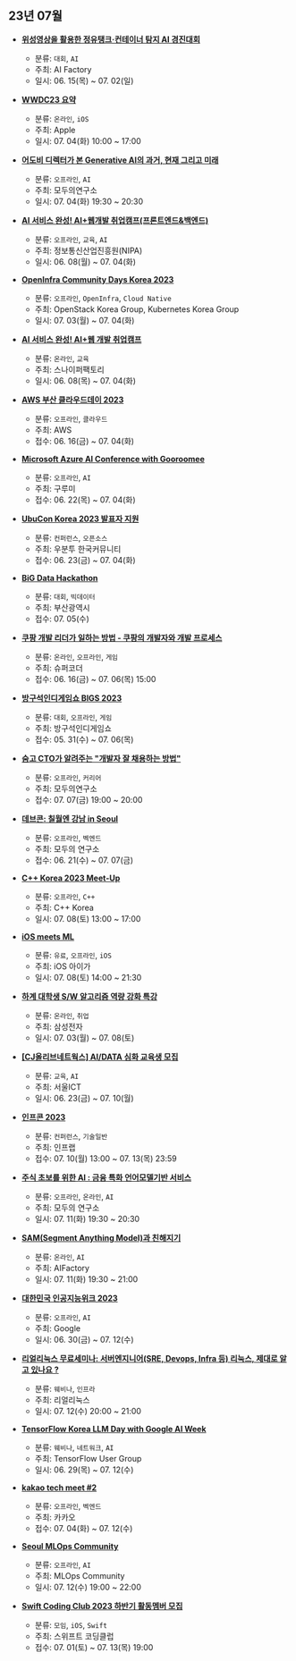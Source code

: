 ## 23년 07월
- __[위성영상을 활용한 정유탱크·컨테이너 탐지 AI 경진대회](https://aifactory.space/page/kari)__
  - 분류: `대회`, `AI`
  - 주최: AI Factory
  - 일시: 06. 15(목) ~ 07. 02(일)
  
- __[WWDC23 요약](https://developer.apple.com/kr/events/schedule)__
  - 분류: `온라인`, `iOS`
  - 주최: Apple
  - 일시: 07. 04(화) 10:00 ~ 17:00
- __[어도비 디렉터가 본 Generative AI의 과거, 현재 그리고 미래](https://festa.io/events/3686)__
  - 분류: `오프라인`, `AI`
  - 주최: 모두의연구소
  - 일시: 07. 04(화) 19:30 ~ 20:30
- __[AI 서비스 완성! AI+웹개발 취업캠프(프론트엔드&백엔드)](https://nipaaiswcamp2023.oopy.io/)__
  - 분류: `오프라인`, `교육`, `AI`
  - 주최: 정보통신산업진흥원(NIPA)
  - 일시: 06. 08(월) ~ 07. 04(화)
- __[OpenInfra Community Days Korea 2023](https://2023.openinfradays.kr/)__
  - 분류: `오프라인`, `OpenInfra`, `Cloud Native`
  - 주최: OpenStack Korea Group, Kubernetes Korea Group
  - 일시: 07. 03(월) ~ 07. 04(화)
- __[AI 서비스 완성! AI+웹 개발 취업캠프](https://nipaaiswcamp2023.oopy.io/?utm_medium=earned&utm_source=github_dev_event&utm_campaign=2306_aicamp&utm_content=nipa&utm_term=230613)__
  - 분류: `온라인`, `교육`
  - 주최: 스나이퍼팩토리
  - 일시: 06. 08(목) ~ 07. 04(화)
- __[AWS 부산 클라우드데이 2023](https://pages.awscloud.com/busan-cloud-day-2023-reg.html)__
  - 분류: `오프라인`, `클라우드`
  - 주최: AWS
  - 접수: 06. 16(금) ~ 07. 04(화)
- __[Microsoft Azure AI Conference with Gooroomee](https://event-us.kr/gooroomee/event/65002)__
  - 분류: `오프라인`, `AI`
  - 주최: 구루미
  - 접수: 06. 22(목) ~ 07. 04(화)
- __[UbuCon Korea 2023 발표자 지원](https://2023.ubuntu-kr.org/ko/)__
  - 분류: `컨퍼런스`, `오픈소스`
  - 주최: 우분투 한국커뮤니티
  - 접수: 06. 23(금) ~ 07. 04(화)
- __[BiG Data Hackathon](https://www.dxchallenge.co.kr/events/BDHackathon)__
  - 분류: `대회`, `빅데이터`
  - 주최: 부산광역시
  - 접수: 07. 05(수)
- __[쿠팡 개발 리더가 일하는 방법 - 쿠팡의 개발자와 개발 프로세스](https://event-us.kr/supercoder/event/64839)__
  - 분류: `온라인`, `오프라인`, `게임`
  - 주최: 슈퍼코더
  - 접수: 06. 16(금) ~ 07. 06(목) 15:00
- __[방구석인디게임쇼 BIGS 2023](https://www.bigameshow.com/bigs2023_teasing/)__
  - 분류: `대회`, `오프라인`, `게임`
  - 주최: 방구석인디게임쇼
  - 접수: 05. 31(수) ~ 07. 06(목)
- __[숨고 CTO가 알려주는 "개발자 잘 채용하는 방법"](https://festa.io/events/3720)__
  - 분류: `오프라인`, `커리어`
  - 주최: 모두의연구소
  - 접수: 07. 07(금) 19:00 ~ 20:00
- __[데브콘: 칠월엔 강남 in Seoul](https://festa.io/events/3687)__
  - 분류: `오프라인`, `벡엔드`
  - 주최: 모두의 연구소
  - 접수: 06. 21(수) ~ 07. 07(금)
- __[C++ Korea 2023 Meet-Up](https://festa.io/events/3676)__
  - 분류: `오프라인`, `C++`
  - 주최: C++ Korea
  - 일시: 07. 08(토) 13:00 ~ 17:00
- __[iOS meets ML](https://festa.io/events/3615)__
  - 분류: `유료`, `오프라인`, `iOS`
  - 주최: iOS 아이가
  - 일시: 07. 08(토) 14:00 ~ 21:30
- __[하계 대학생 S/W 알고리즘 역량 강화 특강](https://samsungalgorithm.com/)__
  - 분류: `온라인`, `취업`
  - 주최: 삼성전자
  - 일시: 07. 03(월) ~ 07. 08(토)
- __[[CJ올리브네트웍스] AI/DATA 심화 교육생 모집](https://festa.io/events/3697)__
  - 분류: `교육`, `AI`
  - 주최: 서울ICT
  - 일시: 06. 23(금) ~ 07. 10(월)
- __[인프콘 2023](https://www.inflearn.com/conf/infcon-2023)__
  - 분류: `컨퍼런스`, `기술일반`
  - 주최: 인프랩
  - 접수: 07. 10(월) 13:00 ~ 07. 13(목) 23:59
- __[주식 초보를 위한 AI : 금융 특화 언어모델기반 서비스](https://festa.io/events/3702)__
  - 분류: `오프라인`, `온라인`, `AI`
  - 주최: 모두의 연구소
  - 일시: 07. 11(화) 19:30 ~ 20:30
- __[SAM(Segment Anything Model)과 친해지기](https://aifactory.space/learning/2504/discussion/486)__
  - 분류: `온라인`, `AI`
  - 주최: AIFactory
  - 일시: 07. 11(화) 19:30 ~ 21:00
- __[대한민국 인공지능위크 2023](https://rsvp.withgoogle.com/events/aiweek2023)__
  - 분류: `오프라인`, `AI`
  - 주최: Google
  - 일시: 06. 30(금) ~ 07. 12(수)
- __[리얼리눅스 무료세미나: 서버엔지니어(SRE, Devops, Infra 등) 리눅스, 제대로 알고 있나요 ?](https://festa.io/events/3679)__
  - 분류: `웨비나`, `인프라`
  - 주최: 리얼리눅스
  - 일시: 07. 12(수) 20:00 ~ 21:00
- __[TensorFlow Korea LLM Day with Google AI Week](https://festa.io/events/3717)__
  - 분류: `웨비나`, `네트워크`, `AI`
  - 주최: TensorFlow User Group
  - 일시: 06. 29(목) ~ 07. 12(수)
- __[kakao tech meet #2](https://tech.kakao.com/2023/07/04/kakao-tech-meet-2/)__
  - 분류: `오프라인`, `벡엔드`
  - 주최: 카카오
  - 접수: 07. 04(화) ~ 07. 12(수)
- __[Seoul MLOps Community](https://www.meetup.com/seoul-mlops-meetup/events/294511180/)__
  - 분류: `오프라인`, `AI`
  - 주최: MLOps Community
  - 일시: 07. 12(수) 19:00 ~ 22:00
- __[Swift Coding Club 2023 하반기 활동멤버 모집](https://festa.io/events/3672)__
  - 분류: `모임`, `iOS`, `Swift`
  - 주최: 스위프트 코딩클럽
  - 접수: 07. 01(토) ~ 07. 13(목) 19:00